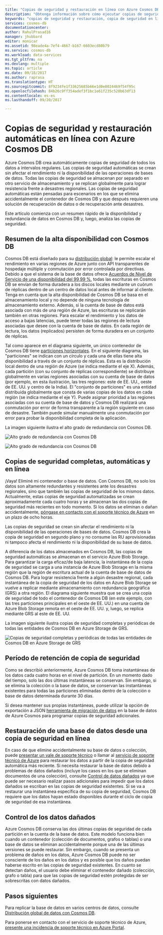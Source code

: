 ```yaml
---
title: "Copias de seguridad y restauración en línea con Azure Cosmos DB | Microsoft Docs"
description: "Obtenga información sobre cómo ejecutar copias de seguridad y restauración automáticas de bases de datos de Azure Cosmos DB."
keywords: "copias de seguridad y restauración, copia de seguridad en línea"
services: cosmos-db
documentationcenter: 
author: RahulPrasad16
manager: jhubbard
editor: monicar
ms.assetid: 98eade4a-7ef4-4667-b167-6603ecd80b79
ms.service: cosmos-db
ms.workload: data-services
ms.tgt_pltfrm: na
ms.devlang: multiple
ms.topic: article
ms.date: 09/18/2017
ms.author: raprasa
ms.translationtype: HT
ms.sourcegitcommit: 8f9234fe1f33625685b66e1d0e0024469f54f95c
ms.openlocfilehash: 84b26c9ff354adef3f1bc1e61f235c520b63df13
ms.contentlocale: es-es
ms.lasthandoff: 09/20/2017

---
```

# <a name="automatic-online-backup-and-restore-with-azure-cosmos-db"></a>Copias de seguridad y restauración automáticas en línea con Azure Cosmos DB
Azure Cosmos DB crea automáticamente copias de seguridad de todos los datos a intervalos regulares. Las copias de seguridad automáticas se crean sin afectar el rendimiento ni la disponibilidad de las operaciones de bases de datos. Todas las copias de seguridad se almacenan por separado en otro servicio de almacenamiento y se replican globalmente para lograr resistencia frente a desastres regionales. Las copias de seguridad automáticas están pensadas para escenarios en los que se elimina accidentalmente el contenedor de Cosmos DB y que después requieren una solución de recuperación de datos o de recuperación ante desastres.  

Este artículo comienza con un resumen rápido de la disponibilidad y redundancia de datos en Cosmos DB y, luego, analiza las copias de seguridad. 

## <a name="high-availability-with-cosmos-db---a-recap"></a>Resumen de la alta disponibilidad con Cosmos DB
Cosmos DB está diseñado para su [distribución global](distribute-data-globally.md): le permite escalar el rendimiento en varias regiones de Azure junto con API transparentes de hospedaje múltiple y conmutación por error controlada por directivas. Debido a que el sistema de la base de datos ofrece [Acuerdos de Nivel de Servicio de una disponibilidad del 99,99 %](https://azure.microsoft.com/support/legal/sla/cosmos-db), todas las escrituras en Cosmos DB se envían de forma duradera a los discos locales mediante un cuórum de réplicas dentro de un centro de datos local antes de informar al cliente. Tenga en cuenta que la alta disponibilidad de Cosmos DB se basa en el almacenamiento local y no depende de ninguna tecnología de almacenamiento externo. Además, si la cuenta de base de datos está asociada con más de una región de Azure, las escrituras se replicarán también en otras regiones. Para escalar el rendimiento y los datos de acceso a bajas latencias, puede tener todas las regiones de lectura asociadas que desee con la cuenta de base de datos. En cada región de lectura, los datos (replicados) persisten de forma duradera en un conjunto de réplicas.  

Tal como aparece en el diagrama siguiente, un único contenedor de Cosmos DB tiene [particiones horizontales](partition-data.md). En el siguiente diagrama, las "particiones" se indican con un círculo y cada una de ellas tiene alta disponibilidad a través de un conjunto de réplicas. Esta es la distribución local dentro de una región de Azure (se indica mediante el eje X). Además, cada partición (con su conjunto de réplicas correspondiente) se distribuye globalmente en varias regiones asociadas con su cuenta de base de datos (por ejemplo, en esta ilustración, las tres regiones: este de EE. UU., oeste de EE. UU. y centro de la India). El "conjunto de particiones" es una entidad distribuida globalmente que consta de varias copias de los datos en cada región (se indica mediante el eje Y). Puede asignar prioridad a las regiones asociadas con su cuenta de base de datos y Cosmos DB realizará una conmutación por error de forma transparente a la región siguiente en caso de desastre. También puede simular manualmente una conmutación por error para probar la disponibilidad completa de la aplicación.  

La imagen siguiente ilustra el alto grado de redundancia con Cosmos DB.

![Alto grado de redundancia con Cosmos DB](./media/online-backup-and-restore/redundancy.png)

![Alto grado de redundancia con Cosmos DB](./media/online-backup-and-restore/global-distribution.png)

## <a name="full-automatic-online-backups"></a>Copias de seguridad completas, automáticas y en línea
¡Vaya! Eliminé mi contenedor o base de datos. Con Cosmos DB, no solo los datos son altamente redundantes y resistentes ante los desastres regionales, sino que también las copias de seguridad de los mismos datos. Actualmente, estas copias de seguridad automatizadas se crean aproximadamente cada cuatro horas y se almacenan las dos copias de seguridad más recientes en todo momento. Si los datos se eliminan o dañan accidentalmente, [póngase en contacto con el soporte técnico de Azure](https://azure.microsoft.com/support/options/) en un plazo de ocho horas. 

Las copias de seguridad se crean sin afectar el rendimiento ni la disponibilidad de las operaciones de bases de datos. Cosmos DB crea la copia de seguridad en segundo plano y no consume las RU aprovisionadas ni tampoco afecta el rendimiento ni la disponibilidad de su base de datos. 

A diferencia de los datos almacenados en Cosmos DB, las copias de seguridad automáticas se almacenan en el servicio Azure Blob Storage. Para garantizar la carga eficaz/de baja latencia, la instantánea de la copia de seguridad se carga a una instancia de Azure Blob Storage en la misma región que la región de escritura actual de la cuenta de base de datos de Cosmos DB. Para lograr resistencia frente a algún desastre regional, cada instantánea de la copia de seguridad de los datos en Azure Blob Storage se vuelve a replicar mediante almacenamiento con redundancia geográfica (GRS) a otra región. El diagrama siguiente muestra que se crea una copia de seguridad de todo el contenedor de Cosmos DB (en este ejemplo, con las tres particiones principales en el oeste de EE. UU.) en una cuenta de Azure Blob Storage remota en el oeste de EE. UU. y, luego, se replica mediante GRS al este de EE. UU. 

La imagen siguiente ilustra copias de seguridad completas y periódicas de todas las entidades de Cosmos DB en Azure Storage de GRS.

![Copias de seguridad completas y periódicas de todas las entidades de Cosmos DB en Azure Storage de GRS](./media/online-backup-and-restore/automatic-backup.png)

## <a name="backup-retention-period"></a>Período de retención de copia de seguridad
Como se describió anteriormente, Azure Cosmos DB toma instantáneas de los datos cada cuatro horas en el nivel de partición. En un momento dado del tiempo, solo las dos últimas instantáneas se conservan. Sin embargo, si se elimina la colección o la base de datos, se conservan las instantáneas existentes para todas las particiones eliminadas dentro de la colección o base de datos determinada durante 30 días.

Si desea mantener sus propias instantáneas, puede utilizar la opción de exportación a JSON [herramienta de migración de datos](import-data.md#export-to-json-file) en la base de datos de Azure Cosmos para programar copias de seguridad adicionales.

## <a name="restoring-a-database-from-an-online-backup"></a>Restauración de una base de datos desde una copia de seguridad en línea
En caso de que elimine accidentalmente su base de datos o colección, puede [presentar un vale de soporte técnico](https://portal.azure.com/?#blade/Microsoft_Azure_Support/HelpAndSupportBlade) o llamar al [servicio de soporte técnico de Azure](https://azure.microsoft.com/support/options/) para restaurar los datos a partir de la copia de seguridad automática más reciente. Si necesita restaurar la base de datos debido a problemas de datos dañados (incluye los casos en los que se eliminan documentos de una colección), consulte [Control de datos dañados](#handling-data-corruption) ya que puede ser necesario realizar pasos adicionales para impedir que los datos dañados se escriban en las copias de seguridad existentes. Si se va a restaurar una instantánea específica de su copia de seguridad, Cosmos DB requiere que los datos hayan estado disponibles durante el ciclo de copia de seguridad de esa instantánea.

## <a name="handling-data-corruption"></a>Control de los datos dañados
Azure Cosmos DB conserva las dos últimas copias de seguridad de cada partición en la cuenta de la base de datos. Este modelo funciona bien cuando un contenedor (colección de documentos, grafos o tablas) o una base de datos se eliminan accidentalmente porque una de las últimas versiones se puede restaurar. Sin embargo, cuando se presenta un problema de daños en los datos, Azure Cosmos DB puede no ser consciente de los daños en los datos y es posible que los daños puedan haberse escrito en las copias de seguridad existentes. En cuanto se detectan daños, el usuario debe eliminar el contenedor dañado (colección, grafo o tabla) para que las copias de seguridad estén protegidas de ser sobrescritas con datos dañados.

## <a name="next-steps"></a>Pasos siguientes

Para replicar la base de datos en varios centros de datos, consulte [Distribución global de datos con Cosmos DB](distribute-data-globally.md). 

Para ponerse en contacto con el servicio de soporte técnico de Azure, [presente una incidencia de soporte técnico en Azure Portal](https://portal.azure.com/?#blade/Microsoft_Azure_Support/HelpAndSupportBlade).


